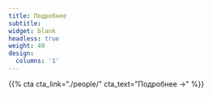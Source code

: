 ```yaml
---
title: Подробнее
subtitle:
widget: blank
headless: true
weight: 40
design:
  columns: '1'
---
```


{{% cta cta_link="./people/" cta_text="Подробнее →" %}}
